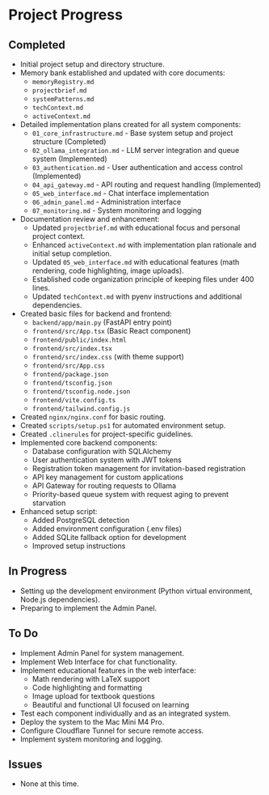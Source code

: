 # Project Progress

## Completed
- Initial project setup and directory structure.
- Memory bank established and updated with core documents:
    - `memoryRegistry.md`
    - `projectbrief.md`
    - `systemPatterns.md`
    - `techContext.md`
    - `activeContext.md`
- Detailed implementation plans created for all system components:
    - `01_core_infrastructure.md` - Base system setup and project structure (Completed)
    - `02_ollama_integration.md` - LLM server integration and queue system (Implemented)
    - `03_authentication.md` - User authentication and access control (Implemented)
    - `04_api_gateway.md` - API routing and request handling (Implemented)
    - `05_web_interface.md` - Chat interface implementation
    - `06_admin_panel.md` - Administration interface
    - `07_monitoring.md` - System monitoring and logging
- Documentation review and enhancement:
    - Updated `projectbrief.md` with educational focus and personal project context.
    - Enhanced `activeContext.md` with implementation plan rationale and initial setup completion.
    - Updated `05_web_interface.md` with educational features (math rendering, code highlighting, image uploads).
    - Established code organization principle of keeping files under 400 lines.
    - Updated `techContext.md` with pyenv instructions and additional dependencies.
- Created basic files for backend and frontend:
    - `backend/app/main.py` (FastAPI entry point)
    - `frontend/src/App.tsx` (Basic React component)
    - `frontend/public/index.html`
    - `frontend/src/index.tsx`
    - `frontend/src/index.css` (with theme support)
    - `frontend/src/App.css`
    - `frontend/package.json`
    - `frontend/tsconfig.json`
    - `frontend/tsconfig.node.json`
    - `frontend/vite.config.ts`
    - `frontend/tailwind.config.js`
- Created `nginx/nginx.conf` for basic routing.
- Created `scripts/setup.ps1` for automated environment setup.
- Created `.clinerules` for project-specific guidelines.
- Implemented core backend components:
    - Database configuration with SQLAlchemy
    - User authentication system with JWT tokens
    - Registration token management for invitation-based registration
    - API key management for custom applications
    - API Gateway for routing requests to Ollama
    - Priority-based queue system with request aging to prevent starvation
- Enhanced setup script:
    - Added PostgreSQL detection
    - Added environment configuration (.env files)
    - Added SQLite fallback option for development
    - Improved setup instructions

## In Progress
- Setting up the development environment (Python virtual environment, Node.js dependencies).
- Preparing to implement the Admin Panel.

## To Do
- Implement Admin Panel for system management.
- Implement Web Interface for chat functionality.
- Implement educational features in the web interface:
    - Math rendering with LaTeX support
    - Code highlighting and formatting
    - Image upload for textbook questions
    - Beautiful and functional UI focused on learning
- Test each component individually and as an integrated system.
- Deploy the system to the Mac Mini M4 Pro.
- Configure Cloudflare Tunnel for secure remote access.
- Implement system monitoring and logging.

## Issues
- None at this time.
